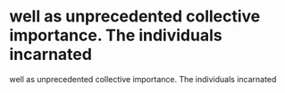 # well as unprecedented collective importance. The individuals incarnated

well as unprecedented collective importance. The individuals incarnated